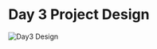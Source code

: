 # Day 3 Project Design

![Day3 Design](https://user-images.githubusercontent.com/78005922/127783167-e3ada5fa-23a0-4516-8a7d-3d004ab5ee9b.png)
